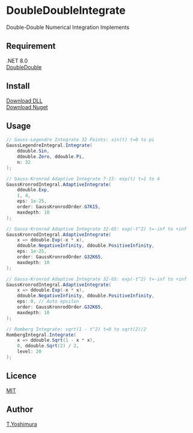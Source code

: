 # DoubleDoubleIntegrate
 Double-Double Numerical Integration Implements

## Requirement
.NET 8.0  
[DoubleDouble](https://github.com/tk-yoshimura/DoubleDouble)

## Install

[Download DLL](https://github.com/tk-yoshimura/DoubleDoubleIntegrate/releases)  
[Download Nuget](https://www.nuget.org/packages/tyoshimura.doubledouble.integrate/)  

## Usage
```csharp
// Gauss-Legendre Integrate 32 Points: sin(t) t=0 to pi
GaussLegendreIntegral.Integrate(
    ddouble.Sin, 
    ddouble.Zero, ddouble.Pi, 
    n: 32
);

// Gauss-Kronrod Adaptive Integrate 7-15: exp(t) t=1 to 4
GaussKronrodIntegral.AdaptiveIntegrate(
    ddouble.Exp, 
    1, 4, 
    eps: 1e-25, 
    order: GaussKronrodOrder.G7K15, 
    maxdepth: 10
);

// Gauss-Kronrod Adaptive Integrate 32-65: exp(-t^2) t=-inf to +inf
GaussKronrodIntegral.AdaptiveIntegrate(
    x => ddouble.Exp(-x * x), 
    ddouble.NegativeInfinity, ddouble.PositiveInfinity, 
    eps: 1e-25, 
    order: GaussKronrodOrder.G32K65, 
    maxdepth: 10
);

// Gauss-Kronrod Adaptive Integrate 32-65: exp(-t^2) t=-inf to +inf
GaussKronrodIntegral.AdaptiveIntegrate(
    x => ddouble.Exp(-x * x), 
    ddouble.NegativeInfinity, ddouble.PositiveInfinity, 
    eps: 0, // Auto epsilon
    order: GaussKronrodOrder.G32K65, 
    maxdepth: 10
);

// Romberg Integrate: sqrt(1 - t^2) t=0 to sqrt(2)/2
RombergIntegral.Integrate(
    x => ddouble.Sqrt(1 - x * x), 
    0, ddouble.Sqrt(2) / 2, 
    level: 20
);
```

## Licence
[MIT](https://github.com/tk-yoshimura/DoubleDoubleIntegrate/blob/main/LICENSE)

## Author

[T.Yoshimura](https://github.com/tk-yoshimura)

